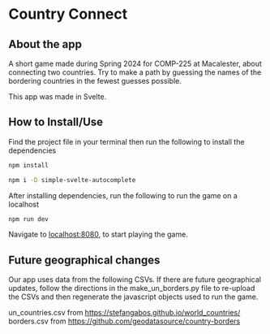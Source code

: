 # Country Connect

## About the app
A short game made during Spring 2024 for COMP-225 at Macalester, about connecting two countries. Try to make a path by guessing the names of the bordering countries in the fewest guesses possible. 

This app was made in Svelte.

## How to Install/Use
Find the project file in your terminal then run the following to install the dependencies
```bash
npm install
```
```bash
npm i -D simple-svelte-autocomplete
```
After installing dependencies, run the following to run the game on a localhost
```bash
npm run dev
```


Navigate to [localhost:8080](http://localhost:8080), to start playing the game. 

## Future geographical changes

Our app uses data from the following CSVs. If there are future geographical updates, follow the directions in the make_un_borders.py file to re-upload the CSVs and then regenerate the javascript objects used to run the game.

un_countries.csv from https://stefangabos.github.io/world_countries/
borders.csv from https://github.com/geodatasource/country-borders
